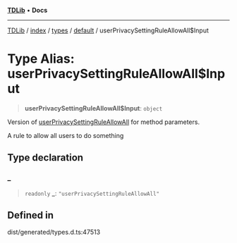 [**TDLib**](../../../../../../README.md) • **Docs**

***

[TDLib](../../../../../../modules.md) / [index](../../../../../README.md) / [types](../../../README.md) / [default](../README.md) / userPrivacySettingRuleAllowAll$Input

# Type Alias: userPrivacySettingRuleAllowAll$Input

> **userPrivacySettingRuleAllowAll$Input**: `object`

Version of [userPrivacySettingRuleAllowAll](userPrivacySettingRuleAllowAll.md) for method parameters.

A rule to allow all users to do something

## Type declaration

### \_

> `readonly` **\_**: `"userPrivacySettingRuleAllowAll"`

## Defined in

dist/generated/types.d.ts:47513
